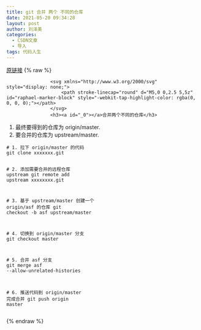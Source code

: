 ```yaml
---
title: git 合并 两个 不同的仓库
date: 2021-05-20 09:34:28
layout: post
author: 刘泽美
categories:
  - CSDN文章
  - 导入
tags: 代码人生
---
```


[原链接](https://blog.csdn.net/weixin_41884153/article/details/117062979)
{% raw %}

                    <svg xmlns="http://www.w3.org/2000/svg" style="display: none;">
                        <path stroke-linecap="round" d="M5,0 0,2.5 5,5z" id="raphael-marker-block" style="-webkit-tap-highlight-color: rgba(0, 0, 0, 0);"></path>
                    </svg>
                    <h3><a id="_0"></a>合并两个不同的仓库</h3> 
<ol><li>最终要得到的仓库为 origin/master.</li><li>要合并的仓库为 upstream/master.</li></ol> 
<pre><code class="prism language-shell"><span class="token comment"># 1. 拉下 origin/master 的代码</span>
<span class="token function">git</span> clone xxxxxxx.git

<span class="token comment"># 2. 添加需要合并的远程仓库 upstream</span>
<span class="token function">git</span> remote add upstream xxxxxxxx.git

<span class="token comment"># 3. 基于 upstream/master 创建一个 origin/asf 的仓库</span>
<span class="token function">git</span> checkout -b asf upstream/master

<span class="token comment"># 4. 切换到 origin/master 分支</span>
<span class="token function">git</span> checkout master

<span class="token comment"># 5. 合并 asf 分支</span>
<span class="token function">git</span> merge asf --allow-unrelated-histories

<span class="token comment"># 6. 推送代码到 origin/master 完成合并</span>
<span class="token function">git</span> push origin master
</code></pre>
                
{% endraw %}

